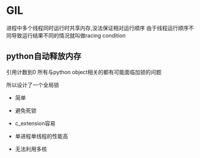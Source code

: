 # GIL
进程中多个线程同时运行时共享内存,没法保证相对运行顺序
 由于线程运行顺序不同导致运行结果不同的情况就叫做racing
  condition
## python自动释放内存
引用计数到0
所有与python object相关的都有可能面临加锁的问题

所以设计了一个全局锁
- 简单
- 避免死锁
- c_extension容易
- 单进程单线程的性能高

- 无法利用多核